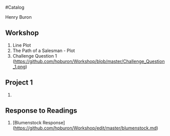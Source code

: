 #Catalog

Henry Buron

## Workshop

1. Line Plot
2. The Path of a Salesman - Plot
3. Challenge Question 1 (https://github.com/hpburon/Workshop/blob/master/Challenge_Question_1.png)

## Project 1

1.

## Response to Readings

1. [Blumenstock Response] (https://github.com/hpburon/Workshop/edit/master/blumenstock.md)
